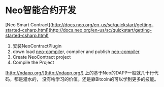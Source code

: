 # Neo智能合约开发

[Neo Smart Contract\]\(http://docs.neo.org/en-us/sc/quickstart/getting-started-csharp.html](http://docs.neo.org/en-us/sc/quickstart/getting-started-csharp.html)

1. 安装NeoContractPlugin
2. down load [neo-compile](https://github.com/neo-project/neo-compiler)r, compiler and publish [neo-compiler](https://github.com/neo-project/neo-compiler)
3. Create NeoContract project
4. Compile the Project

[http://ndapp.org/](http://ndapp.org/) 上的基于Neo的DAPP一般就几十行代码，都是灌水的， 没有啥学习的价值。还是靠Bitcoin的可以学到更多的技能。

